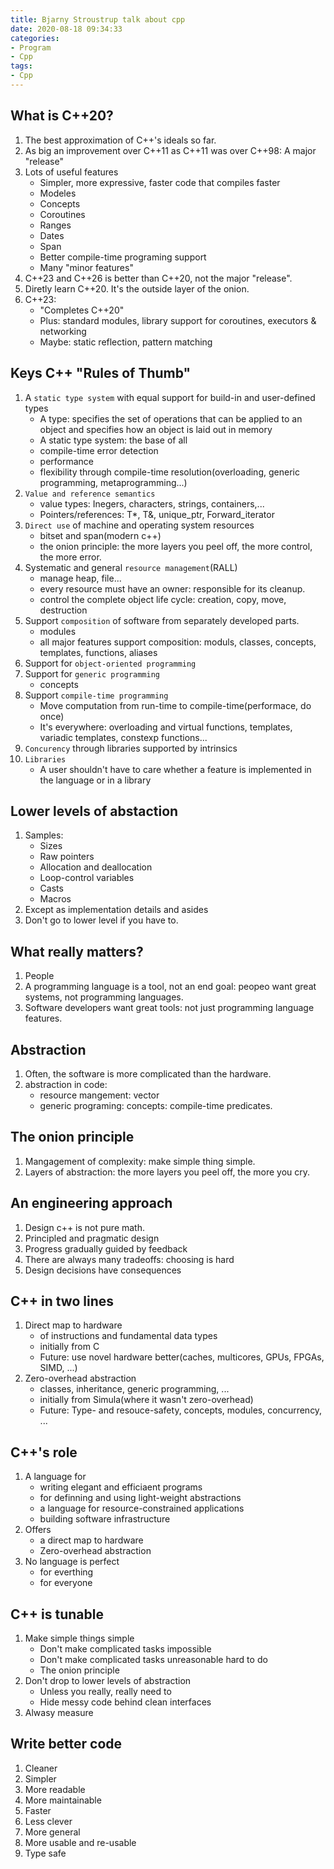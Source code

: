 ```yaml
---
title: Bjarny Stroustrup talk about cpp
date: 2020-08-18 09:34:33
categories:
- Program
- Cpp
tags:
- Cpp
---
```


## What is C++20?
1. The best approximation of C++'s ideals so far.
1. As big an improvement over C++11 as C++11 was over C++98: A major "release"
1. Lots of useful features
   - Simpler, more expressive, faster code that compiles faster
   - Modeles
   - Concepts
   - Coroutines
   - Ranges
   - Dates
   - Span
   - Better compile-time programing support
   - Many "minor features"
1. C++23 and C++26 is better than C++20, not the major "release".
1. Diretly learn C++20. It's the outside layer of the onion.
1. C++23:
   - "Completes C++20"
   - Plus: standard modules, library support for coroutines, executors & networking
   - Maybe: static reflection, pattern matching

## Keys C++ "Rules of Thumb"
1. A `static type system` with equal support for build-in and user-defined types
   - A type: specifies the set of operations that can be applied to an object and specifies how an object is laid out in memory
   - A static type system: the base of all
   - compile-time error detection
   - performance
   - flexibility through compile-time resolution(overloading, generic programming, metaprogramming...)
1. `Value and reference semantics`
   - value types: Inegers, characters, strings, containers,...
   - Pointers/references: T*, T&, unique_ptr<T>, Forward_iterator
1. `Direct use` of machine and operating system resources
   - bitset and span(modern c++)
   - the onion principle: the more layers you peel off, the more control, the more error.
1. Systematic and general `resource management`(RALL)
   - manage heap, file...
   - every resource must have an owner: responsible for its cleanup.
   - control the complete object life cycle: creation, copy, move, destruction
1. Support `composition` of software from separately developed parts.
   - modules
   - all major features support composition: moduls, classes, concepts, templates, functions, aliases
1. Support for `object-oriented programming`
1. Support for `generic programming`
   - concepts
1. Support `compile-time programming`
   - Move computation from run-time to compile-time(performace, do once)
   - It's everywhere: overloading and virtual functions, templates, variadic templates, constexp functions...
1. `Concurency` through libraries supported by intrinsics
1. `Libraries`
   - A user shouldn't have to care whether a feature is implemented in the language or in a library

## Lower levels of abstaction
1. Samples:
   - Sizes
   - Raw pointers
   - Allocation and deallocation
   - Loop-control variables
   - Casts
   - Macros
1. Except as implementation details and asides
1. Don't go to lower level if you have to.

## What really matters?
1. People
1. A programming language is a tool, not an end goal: peopeo want great systems, not programming languages.
1. Software developers want great tools: not just programming language features.

## Abstraction
1. Often, the software is more complicated than the hardware.
1. abstraction in code:
   - resource mangement: vector
   - generic programing: concepts: compile-time predicates.

## The onion principle
1. Mangagement of complexity: make simple thing simple.
1. Layers of abstraction: the more layers you peel off, the more you cry.

## An engineering approach
1. Design c++ is not pure math.
1. Principled and pragmatic design
1. Progress gradually guided by feedback
1. There are always many tradeoffs: choosing is hard
1. Design decisions have consequences

## C++ in two lines
1. Direct map to hardware
   - of instructions and fundamental data types
   - initially from C
   - Future: use novel hardware better(caches, multicores, GPUs, FPGAs, SIMD, ...)
1. Zero-overhead abstraction
   - classes, inheritance, generic programming, ...
   - initially from Simula(where it wasn't zero-overhead)
   - Future: Type- and resouce-safety, concepts, modules, concurrency, ...

## C++'s role
1. A language for
   - writing elegant and efficiaent programs
   - for definning and using light-weight abstractions
   - a language for resource-constrained applications
   - building software infrastructure
1. Offers
   - a direct map to hardware
   - Zero-overhead abstraction
1. No language is perfect
   - for everthing
   - for everyone

## C++ is tunable
1. Make simple things simple
   - Don't make complicated tasks impossible
   - Don't make complicated tasks unreasonable hard to do
   - The onion principle
1. Don't drop to lower levels of abstraction
   - Unless you really, really need to
   - Hide messy code behind clean interfaces
1. Alwasy measure

## Write better code
1. Cleaner
2. Simpler
3. More readable
4. More maintainable
5. Faster
6. Less clever
7. More general
8. More usable and re-usable
9. Type safe
